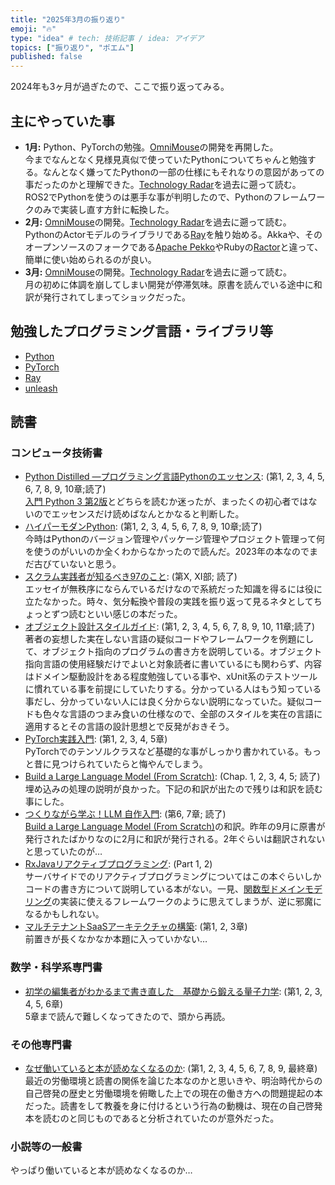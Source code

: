```yaml
---
title: "2025年3月の振り返り"
emoji: "🔥"
type: "idea" # tech: 技術記事 / idea: アイデア
topics: ["振り返り", "ポエム"]
published: false
---
```

2024年も3ヶ月が過ぎたので、ここで振り返ってみる。

## 主にやっていた事

* **1月:** Python、PyTorchの勉強。[OmniMouse](https://github.com/horie-t/omni-mouse)の開発を再開した。  
  今までなんとなく見様見真似で使っていたPythonについてちゃんと勉強する。なんとなく嫌ってたPythonの一部の仕様にもそれなりの意図があっての事だったのかと理解できた。[Technology Radar](https://www.thoughtworks.com/radar)を過去に遡って読む。
  ROS2でPythonを使うのは悪手な事が判明したので、Pythonのフレームワークのみで実装し直す方針に転換した。
* **2月:** [OmniMouse](https://github.com/horie-t/omni-mouse)の開発。[Technology Radar](https://www.thoughtworks.com/radar)を過去に遡って読む。  
  PythonのActorモデルのライブラリである[Ray](https://www.ray.io/)を触り始める。Akkaや、そのオープンソースのフォークである[Apache Pekko](https://pekko.apache.org/)やRubyの[Ractor](https://docs.ruby-lang.org/en/3.4/ractor_md.html)と違って、簡単に使い始められるのが良い。
* **3月:** [OmniMouse](https://github.com/horie-t/omni-mouse)の開発。[Technology Radar](https://www.thoughtworks.com/radar)を過去に遡って読む。  
  月の初めに体調を崩してしまい開発が停滞気味。原書を読んでいる途中に和訳が発行されてしまってショックだった。

## 勉強したプログラミング言語・ライブラリ等

* [Python](https://www.python.org/)
* [PyTorch](https://pytorch.org/)
* [Ray](https://www.ray.io/)
* [unleash](https://www.getunleash.io/)

## 読書

### コンピュータ技術書

* [Python Distilled ―プログラミング言語Pythonのエッセンス](https://amzn.to/4ap5Ofi): (第1, 2, 3, 4, 5, 6, 7, 8, 9, 10章;読了)  
  [入門 Python 3 第2版](https://amzn.to/3PISYz0)とどちらを読むか迷ったが、まったくの初心者ではないのでエッセンスだけ読めばなんとかなると判断した。
* [ハイパーモダンPython](https://amzn.to/4amZ1CW): (第1, 2, 3, 4, 5, 6, 7, 8, 9, 10章;読了)    
  今時はPythonのバージョン管理やパッケージ管理やプロジェクト管理って何を使うのがいいのか全くわからなかったので読んだ。2023年の本なのでまだ古びていないと思う。
* [スクラム実践者が知るべき97のこと](https://amzn.to/3CLOILV): (第X, XI部; 読了)  
  エッセイが無秩序にならんでいるだけなので系統だった知識を得るには役に立たなかった。時々、気分転換や普段の実践を振り返って見るネタとしてちょっとずつ読むといい感じの本だった。
* [オブジェクト設計スタイルガイド](https://amzn.to/3WnuBug): (第1, 2, 3, 4, 5, 6, 7, 8, 9, 10, 11章;読了)  
  著者の妄想した実在しない言語の疑似コードやフレームワークを例題にして、オブジェクト指向のプログラムの書き方を説明している。オブジェクト指向言語の使用経験だけでよいと対象読者に書いているにも関わらず、内容はドメイン駆動設計をある程度勉強している事や、xUnit系のテストツールに慣れている事を前提にしていたりする。分かっている人はもう知っている事だし、分かっていない人には良く分からない説明になっていた。疑似コードも色々な言語のつまみ食いの仕様なので、全部のスタイルを実在の言語に適用するとその言語の設計思想とで反発がおきそう。
* [PyTorch実践入門](https://amzn.to/4aqaLo5): (第1, 2, 3, 4, 5章)  
  PyTorchでのテンソルクラスなど基礎的な事がしっかり書かれている。もっと昔に見つけられていたらと悔やんでしまう。
* [Build a Large Language Model (From Scratch)](https://amzn.to/3Ed0f7x): (Chap. 1, 2, 3, 4, 5; 読了)  
  埋め込みの処理の説明が良かった。下記の和訳が出たので残りは和訳を読む事にした。
* [つくりながら学ぶ！LLM 自作入門](https://amzn.to/4bNxziw): (第6, 7章; 読了)  
  [Build a Large Language Model (From Scratch)](https://amzn.to/3Ed0f7x)の和訳。昨年の9月に原書が発行されたばかりなのに2月に和訳が発行される。2年ぐらいは翻訳されないと思っていたのが…
* [RxJavaリアクティブプログラミング](https://amzn.asia/d/2qXV5sX): (Part 1, 2)  
  サーバサイドでのリアクティブプログラミングについてはこの本ぐらいしかコードの書き方について説明している本がない。一見、[関数型ドメインモデリング](https://amzn.to/3Y3t12c)の実装に使えるフレームワークのように思えてしまうが、逆に邪魔になるかもしれない。
* [マルチテナントSaaSアーキテクチャの構築](https://amzn.to/4ietwOt): (第1, 2, 3章)  
  前置きが長くなかなか本題に入っていかない…

### 数学・科学系専門書

* [初学の編集者がわかるまで書き直した　基礎から鍛える量子力学](https://amzn.to/3YdEdtd): (第1, 2, 3, 4, 5, 6章)  
  5章まで読んで難しくなってきたので、頭から再読。

### その他専門書

* [なぜ働いていると本が読めなくなるのか](https://amzn.to/4iIW6aI): (第1, 2, 3, 4, 5, 6, 7, 8, 9, 最終章)  
  最近の労働環境と読書の関係を論じた本なのかと思いきや、明治時代からの自己啓発の歴史と労働環境を俯瞰した上での現在の働き方への問題提起の本だった。読書をして教養を身に付けるという行為の動機は、現在の自己啓発本を読むのと同じものであると分析されていたのが意外だった。

### 小説等の一般書

やっぱり働いていると本が読めなくなるのか…